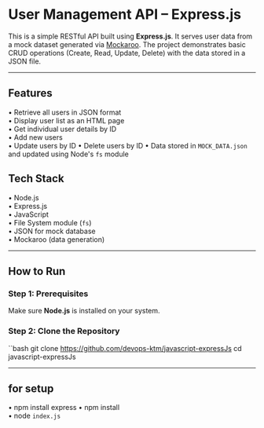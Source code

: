 # User Management API – Express.js

This is a simple RESTful API built using **Express.js**. It serves user data from a mock dataset generated via [Mockaroo](https://www.mockaroo.com/). The project demonstrates basic CRUD operations (Create, Read, Update, Delete) with the data stored in a JSON file.

---

## Features

• Retrieve all users in JSON format  
• Display user list as an HTML page  
• Get individual user details by ID  
• Add new users  
• Update users by ID 
• Delete users by ID 
• Data stored in `MOCK_DATA.json` and updated using Node's `fs` module


## Tech Stack

• Node.js  
• Express.js  
• JavaScript  
• File System module (`fs`)  
• JSON for mock database  
• Mockaroo (data generation)

---

## How to Run

### Step 1: Prerequisites  
Make sure **Node.js** is installed on your system.

### Step 2: Clone the Repository  
``bash
git clone https://github.com/devops-ktm/javascript-expressJs
cd javascript-expressJs

---

 ## for setup  
• npm install express 
• npm install  
• node `index.js`
